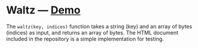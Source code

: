 # Waltz — [Demo](https://voormann.github.io/waltz/)
The `waltz(key, indices)` function takes a string (key) and an array of bytes (indices) as input, and returns an array of bytes. The HTML document included in the repository is a simple implementation for testing.
